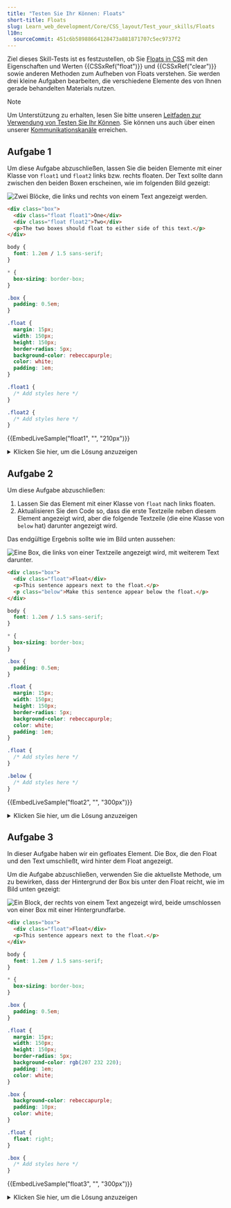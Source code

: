 ```yaml
---
title: "Testen Sie Ihr Können: Floats"
short-title: Floats
slug: Learn_web_development/Core/CSS_layout/Test_your_skills/Floats
l10n:
  sourceCommit: 451c6b58988664128473a881871707c5ec9737f2
---
```


Ziel dieses Skill-Tests ist es festzustellen, ob Sie [Floats in CSS](/de/docs/Learn_web_development/Core/CSS_layout/Floats) mit den Eigenschaften und Werten {{CSSxRef("float")}} und {{CSSxRef("clear")}} sowie anderen Methoden zum Aufheben von Floats verstehen. Sie werden drei kleine Aufgaben bearbeiten, die verschiedene Elemente des von Ihnen gerade behandelten Materials nutzen.

> [!NOTE]
> Um Unterstützung zu erhalten, lesen Sie bitte unseren [Leitfaden zur Verwendung von Testen Sie Ihr Können](/de/docs/Learn_web_development#test_your_skills). Sie können uns auch über einen unserer [Kommunikationskanäle](/de/docs/MDN/Community/Communication_channels) erreichen.

## Aufgabe 1

Um diese Aufgabe abzuschließen, lassen Sie die beiden Elemente mit einer Klasse von `float1` und `float2` links bzw. rechts floaten. Der Text sollte dann zwischen den beiden Boxen erscheinen, wie im folgenden Bild gezeigt:

![Zwei Blöcke, die links und rechts von einem Text angezeigt werden.](float-task1.png)

```html live-sample___float1
<div class="box">
  <div class="float float1">One</div>
  <div class="float float2">Two</div>
  <p>The two boxes should float to either side of this text.</p>
</div>
```

```css live-sample___float1
body {
  font: 1.2em / 1.5 sans-serif;
}

* {
  box-sizing: border-box;
}

.box {
  padding: 0.5em;
}

.float {
  margin: 15px;
  width: 150px;
  height: 150px;
  border-radius: 5px;
  background-color: rebeccapurple;
  color: white;
  padding: 1em;
}

.float1 {
  /* Add styles here */
}

.float2 {
  /* Add styles here */
}
```

{{EmbedLiveSample("float1", "", "210px")}}

<details>
<summary>Klicken Sie hier, um die Lösung anzuzeigen</summary>

Sie können `float` für beide Boxen verwenden:

```css
.float1 {
  float: left;
}

.float2 {
  float: right;
}
```

</details>

## Aufgabe 2

Um diese Aufgabe abzuschließen:

1. Lassen Sie das Element mit einer Klasse von `float` nach links floaten.
2. Aktualisieren Sie den Code so, dass die erste Textzeile neben diesem Element angezeigt wird, aber die folgende Textzeile (die eine Klasse von `below` hat) darunter angezeigt wird.

Das endgültige Ergebnis sollte wie im Bild unten aussehen:

![Eine Box, die links von einer Textzeile angezeigt wird, mit weiterem Text darunter.](float-task2.png)

```html live-sample___float2
<div class="box">
  <div class="float">Float</div>
  <p>This sentence appears next to the float.</p>
  <p class="below">Make this sentence appear below the float.</p>
</div>
```

```css live-sample___float2
body {
  font: 1.2em / 1.5 sans-serif;
}

* {
  box-sizing: border-box;
}

.box {
  padding: 0.5em;
}

.float {
  margin: 15px;
  width: 150px;
  height: 150px;
  border-radius: 5px;
  background-color: rebeccapurple;
  color: white;
  padding: 1em;
}

.float {
  /* Add styles here */
}

.below {
  /* Add styles here */
}
```

{{EmbedLiveSample("float2", "", "300px")}}

<details>
<summary>Klicken Sie hier, um die Lösung anzuzeigen</summary>

Sie müssen das Element nach links fließen lassen und dann `clear: left` zur Klasse für den zweiten Absatz hinzufügen:

```css
.float {
  float: left;
}

.below {
  clear: left;
}
```

</details>

## Aufgabe 3

In dieser Aufgabe haben wir ein gefloates Element. Die Box, die den Float und den Text umschließt, wird hinter dem Float angezeigt.

Um die Aufgabe abzuschließen, verwenden Sie die aktuellste Methode, um zu bewirken, dass der Hintergrund der Box bis unter den Float reicht, wie im Bild unten gezeigt:

![Ein Block, der rechts von einem Text angezeigt wird, beide umschlossen von einer Box mit einer Hintergrundfarbe.](float-task3.png)

```html live-sample___float3
<div class="box">
  <div class="float">Float</div>
  <p>This sentence appears next to the float.</p>
</div>
```

```css live-sample___float3
body {
  font: 1.2em / 1.5 sans-serif;
}

* {
  box-sizing: border-box;
}

.box {
  padding: 0.5em;
}

.float {
  margin: 15px;
  width: 150px;
  height: 150px;
  border-radius: 5px;
  background-color: rgb(207 232 220);
  padding: 1em;
  color: white;
}

.box {
  background-color: rebeccapurple;
  padding: 10px;
  color: white;
}

.float {
  float: right;
}

.box {
  /* Add styles here */
}
```

{{EmbedLiveSample("float3", "", "300px")}}

<details>
<summary>Klicken Sie hier, um die Lösung anzuzeigen</summary>

Heben Sie die Box unterhalb des gefloateten Elements auf, indem Sie `display: flow-root` zur Klasse für `.box` hinzufügen.
Andere Methoden könnten `overflow` oder ein clearfix-Hack sein, jedoch beschreiben die Lernmaterialien die `flow-root`-Methode als die moderne Möglichkeit, dies zu erreichen.

```css
.box {
  display: flow-root;
}
```

</details>
